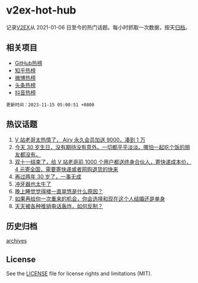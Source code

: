 # v2ex-hot-hub

 记录[V2EX](https://www.v2ex.com/)从 2021-01-06 日至今的热门话题。每小时抓取一次数据，按天[归档](archives)。
 
 ## 相关项目

- [GitHub热榜](https://github.com/it985/github-hot-hub)
- [知乎热榜](https://github.com/it985/zhihu-hot-hub)
- [微博热榜](https://github.com/it985/weibo-hot-hub)
- [头条热榜](https://github.com/it985/toutiao-hot-hub)
- [抖音热榜](https://github.com/it985/douyin-hot-hub)


 `更新时间：2023-11-15 05:00:51 +0800`

## 热议话题

1. [V 站老哥太热情了， Airy 永久会员加送 9000，凑到 1 万](https://www.v2ex.com/t/991748)
1. [今天 30 岁生日，没有期待没有意外。一切都平平淡淡。哪怕一起吃个饭的朋友都没有。](https://www.v2ex.com/t/991712)
1. [双十一结束了，给 V 站老哥前 1000 个用户都送终身合伙人，寄快递成本价， 4 元寄全国，需要寄快递或者网购退货的快来](https://www.v2ex.com/t/991755)
1. [再过两年 30 岁了，一事无成](https://www.v2ex.com/t/991743)
1. [冲牙器也太牛了](https://www.v2ex.com/t/991674)
1. [晚上睡觉觉得楼一直晃悠是什么原因？](https://www.v2ex.com/t/991691)
1. [如果再给你一次重来的机会，你会选择和现在这个人结婚还是单身](https://www.v2ex.com/t/991704)
1. [天天被各种推销电话轰炸，如何反制？](https://www.v2ex.com/t/991734)

## 历史归档

[archives](archives)

## License

See the [LICENSE](LICENSE) file for license rights and limitations (MIT).
